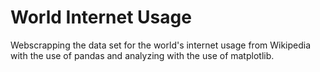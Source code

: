 # World Internet Usage
 Webscrapping the data set for the world's internet usage from Wikipedia with the use of pandas and analyzing with the use of matplotlib.

